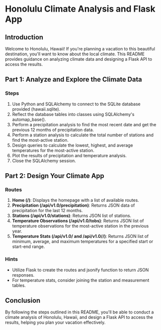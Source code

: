   # Honolulu Climate Analysis and Flask App

## Introduction
Welcome to Honolulu, Hawaii! If you're planning a vacation to this beautiful destination, you'll want to know about the local climate. This README provides guidance on analyzing climate data and designing a Flask API to access the results.

## Part 1: Analyze and Explore the Climate Data

### Steps
1. Use Python and SQLAlchemy to connect to the SQLite database provided (hawaii.sqlite).
2. Reflect the database tables into classes using SQLAlchemy's automap_base().
3. Perform a precipitation analysis to find the most recent date and get the previous 12 months of precipitation data.
4. Perform a station analysis to calculate the total number of stations and find the most-active station.
5. Design queries to calculate the lowest, highest, and average temperatures for the most-active station.
6. Plot the results of precipitation and temperature analysis.
7. Close the SQLAlchemy session.

## Part 2: Design Your Climate App

### Routes
1. **Home (/)**: Displays the homepage with a list of available routes.
2. **Precipitation (/api/v1.0/precipitation)**: Returns JSON data of precipitation for the last 12 months.
3. **Stations (/api/v1.0/stations)**: Returns JSON list of stations.
4. **Temperature Observations (/api/v1.0/tobs)**: Returns JSON list of temperature observations for the most-active station in the previous year.
5. **Temperature Stats (/api/v1.0/<start> and /api/v1.0/<start>/<end>)**: Returns JSON list of minimum, average, and maximum temperatures for a specified start or start-end range.

### Hints
- Utilize Flask to create the routes and jsonify function to return JSON responses.
- For temperature stats, consider joining the station and measurement tables.

## Conclusion
By following the steps outlined in this README, you'll be able to conduct a climate analysis of Honolulu, Hawaii, and design a Flask API to access the results, helping you plan your vacation effectively.




